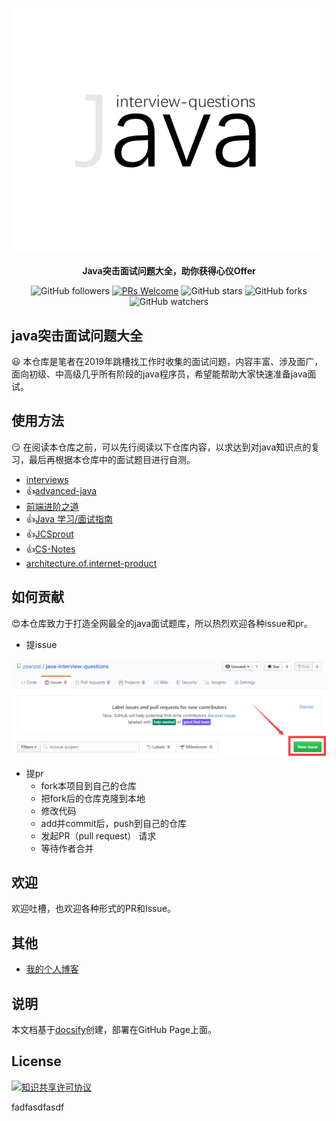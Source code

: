 

<center>

![](img/logo.png)

</center>

<p align="center">
	<strong>Java突击面试问题大全，助你获得心仪Offer</strong>
</p>

<center>

![GitHub followers](https://img.shields.io/github/followers/zeanzai?style=plastic) [![PRs Welcome](https://img.shields.io/badge/PRs-welcome-brightgreen.svg?style=plastic)](https://github.com/zeanzai/java-interview-questions/pulls) ![GitHub stars](https://img.shields.io/github/stars/zeanzai/java-interview-questions?style=plastic) ![GitHub forks](https://img.shields.io/github/forks/zeanzai/java-interview-questions?style=plastic) ![GitHub watchers](https://img.shields.io/github/watchers/zeanzai/java-interview-questions?style=plastic)

</center>

## java突击面试问题大全

😃 本仓库是笔者在2019年跳槽找工作时收集的面试问题，内容丰富、涉及面广，面向初级、中高级几乎所有阶段的java程序员，希望能帮助大家快速准备java面试。

## 使用方法

😏 在阅读本仓库之前，可以先行阅读以下仓库内容，以求达到对java知识点的复习，最后再根据本仓库中的面试题目进行自测。

- [interviews](https://github.com/kdn251/interviews)
- 👍[advanced-java](https://doocs.github.io/advanced-java)
- [前端进阶之道](https://yuchengkai.cn/docs/frontend/)
- 👍[Java 学习/面试指南](https://snailclimb.top/JavaGuide)
- 👍[JCSprout](https://crossoverjie.top/JCSprout)
- 👍[CS-Notes](https://cyc2018.github.io/CS-Notes/)
- [architecture.of.internet-product](https://github.com/davideuler/architecture.of.internet-product)

## 如何贡献

😍本仓库致力于打造全网最全的java面试题库，所以热烈欢迎各种issue和pr。

- 提issue

<center>

![](img/new-issue.png)

</center>

- 提pr
  - fork本项目到自己的仓库
  - 把fork后的仓库克隆到本地
  - 修改代码
  - add并commit后，push到自己的仓库
  - 发起PR（pull request） 请求
  - 等待作者合并

## 欢迎

欢迎吐槽，也欢迎各种形式的PR和Issue。

## 其他

- [我的个人博客](https://zeanzai.me)

## 说明

本文档基于[docsify](https://docsify.js.org/#/zh-cn/)创建，部署在GitHub Page上面。

## License

<a rel="license" href="http://creativecommons.org/licenses/by-nc-sa/4.0/"><img alt="知识共享许可协议" style="border-width:0" src="https://i.creativecommons.org/l/by-nc-sa/4.0/88x31.png" /></a>



fadfasdfasdf
